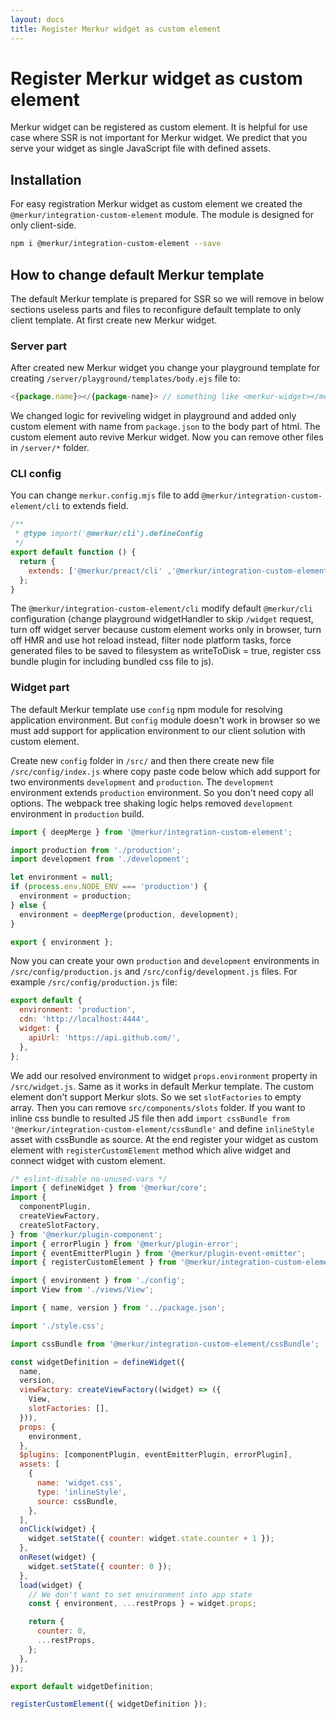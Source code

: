 ```yaml
---
layout: docs
title: Register Merkur widget as custom element
---
```


# Register Merkur widget as custom element

Merkur widget can be registered as custom element. It is helpful for use case where SSR is not important for Merkur widget. We predict that you serve your widget as single JavaScript file with defined assets.

## Installation

For easy registration Merkur widget as custom element we created the `@merkur/integration-custom-element` module. The module is designed for only client-side.

```bash
npm i @merkur/integration-custom-element --save
```

## How to change default Merkur template

The default Merkur template is prepared for SSR so we will remove in below sections useless parts and files to reconfigure default template to only client template. At first create new Merkur widget.

### Server part

After created new Merkur widget you change your playground template for creating `/server/playground/templates/body.ejs` file to:

```javascript
<{package.name}></{package-name}> // something like <merkur-widget></merkur-widget>
```

We changed logic for reviveling widget in playground and added only custom element with name from `package.json` to the body part of html. The custom element auto revive Merkur widget. Now you can remove other files in `/server/*` folder. 

### CLI config

You can change `merkur.config.mjs` file to add `@merkur/integration-custom-element/cli` to extends field.

```javascript
/**
 * @type import('@merkur/cli').defineConfig
 */
export default function () {
  return {
    extends: ['@merkur/preact/cli' ,'@merkur/integration-custom-element/cli'],
  };
}
```

The `@merkur/integration-custom-element/cli` modify default `@merkur/cli` configuration (change playground widgetHandler to skip `/widget` request, turn off widget server because custom element works only in browser, turn off HMR and use hot reload instead, filter node platform tasks, force generated files to be saved to filesystem as writeToDisk = true, register css bundle plugin for including bundled css file to js).

### Widget part

The default Merkur template use `config` npm module for resolving application environment. But `config` module doesn't work in browser so we must add support for application environment to our client solution with custom element.

Create new `config` folder in `/src/` and then there create new file `/src/config/index.js` where copy paste code below which add support for two environments `development` and `production`. The `development` environment extends `production` environment. So you don't need copy all options. The webpack tree shaking logic helps removed `development` environment in `production` build.

```javascript
import { deepMerge } from '@merkur/integration-custom-element';

import production from './production';
import development from './development';

let environment = null;
if (process.env.NODE_ENV === 'production') {
  environment = production;
} else {
  environment = deepMerge(production, development);
}

export { environment };
```

Now you can create your own `production` and `development` environments in `/src/config/production.js` and `/src/config/development.js` files. For example `/src/config/production.js` file:

```javascript
export default {
  environment: 'production',
  cdn: 'http://localhost:4444',
  widget: {
    apiUrl: 'https://api.github.com/',
  },
};
```

We add our resolved environment to widget `props.environment` property in `/src/widget.js`. Same as it works in default Merkur template. The custom element don't support Merkur slots. So we set `slotFactories` to empty array. Then you can remove `src/components/slots` folder. If you want to inline css bundle to resulted JS file then add `import cssBundle from '@merkur/integration-custom-element/cssBundle'` and define `inlineStyle` asset with cssBundle as source. At the end register your widget as custom element with `registerCustomElement` method which alive widget and connect widget with custom element. 

```javascript
/* eslint-disable no-unused-vars */
import { defineWidget } from '@merkur/core';
import {
  componentPlugin,
  createViewFactory,
  createSlotFactory,
} from '@merkur/plugin-component';
import { errorPlugin } from '@merkur/plugin-error';
import { eventEmitterPlugin } from '@merkur/plugin-event-emitter';
import { registerCustomElement } from '@merkur/integration-custom-element';

import { environment } from './config';
import View from './views/View';

import { name, version } from '../package.json';

import './style.css';

import cssBundle from '@merkur/integration-custom-element/cssBundle';

const widgetDefinition = defineWidget({
  name,
  version,
  viewFactory: createViewFactory((widget) => ({
    View,
    slotFactories: [],
  })),
  props: {
    environment,
  },
  $plugins: [componentPlugin, eventEmitterPlugin, errorPlugin],
  assets: [
    {
      name: 'widget.css',
      type: 'inlineStyle',
      source: cssBundle,
    },
  ],
  onClick(widget) {
    widget.setState({ counter: widget.state.counter + 1 });
  },
  onReset(widget) {
    widget.setState({ counter: 0 });
  },
  load(widget) {
    // We don't want to set environment into app state
    const { environment, ...restProps } = widget.props;

    return {
      counter: 0,
      ...restProps,
    };
  },
});

export default widgetDefinition;

registerCustomElement({ widgetDefinition });
```